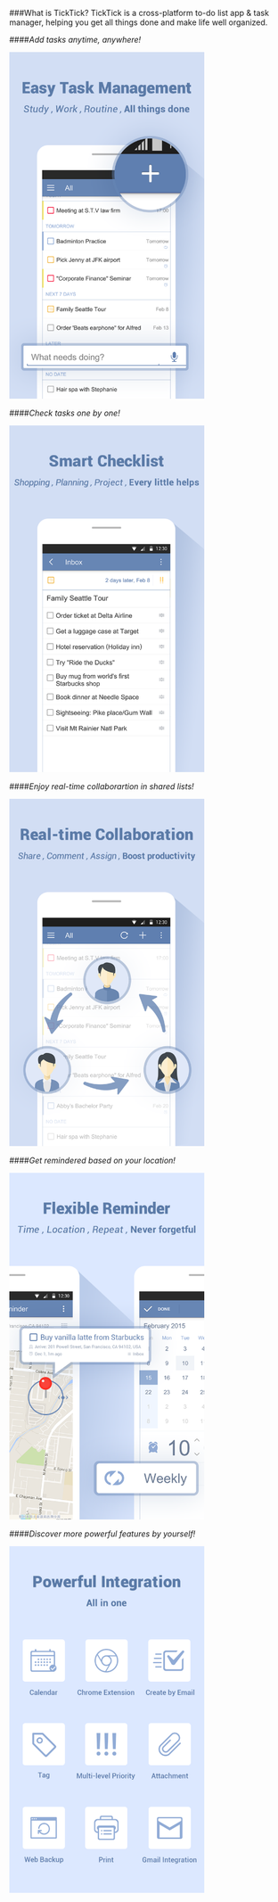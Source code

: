 ###What is TickTick?
TickTick is a cross-platform to-do list app & task manager, helping you get all things done and make life well organized.

####*Add tasks anytime, anywhere!*

<img src="images/1.png" alt="" style="width: 350px;">

####*Check tasks one by one!*

<img src="images/3.png" alt="" style="width: 350px;">

####*Enjoy real-time collaborartion in shared lists!*

<img src="images/4.png" alt="" style="width: 350px;">

####*Get remindered based on your location!*

<img src="images/2.png" alt="" style="width: 350px;">

####*Discover more powerful features by yourself!*

<img src="images/5.png" alt="" style="width: 350px;">

